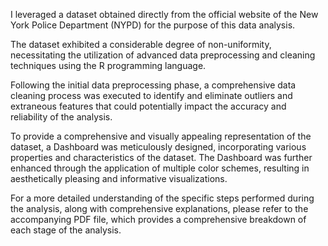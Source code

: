 I leveraged a dataset obtained directly from the official website of the New York Police Department (NYPD) for the purpose of this data analysis.

The dataset exhibited a considerable degree of non-uniformity, necessitating the utilization of advanced data preprocessing and cleaning techniques using the R programming language.

Following the initial data preprocessing phase, a comprehensive data cleaning process was executed to identify and eliminate outliers and extraneous features that could potentially impact the accuracy and reliability of the analysis.

To provide a comprehensive and visually appealing representation of the dataset, a Dashboard was meticulously designed, incorporating various properties and characteristics of the dataset. The Dashboard was further enhanced through the application of multiple color schemes, resulting in aesthetically pleasing and informative visualizations.

For a more detailed understanding of the specific steps performed during the analysis, along with comprehensive explanations, please refer to the accompanying PDF file, which provides a comprehensive breakdown of each stage of the analysis.
